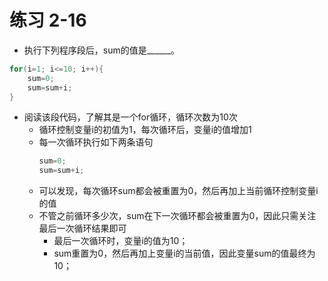 # 练习 2-16 
- 执行下列程序段后，sum的值是______。
```c
for(i=1; i<=10; i++){
    sum=0;
    sum=sum+i;
}
```

- 阅读该段代码，了解其是一个for循环，循环次数为10次
  - 循环控制变量i的初值为1，每次循环后，变量i的值增加1
  - 每一次循环执行如下两条语句
    ```c
    sum=0;
    sum=sum+i;
    ```
  - 可以发现，每次循环sum都会被重置为0，然后再加上当前循环控制变量i的值
  - 不管之前循环多少次，sum在下一次循环都会被重置为0，因此只需关注最后一次循环结果即可
    - 最后一次循环时，变量i的值为10；
    - sum重置为0，然后再加上变量i的当前值，因此变量sum的值最终为10；